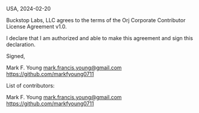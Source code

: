 USA, 2024-02-20

Buckstop Labs, LLC agrees to the terms of the Orj Corporate Contributor License
Agreement v1.0.

I declare that I am authorized and able to make this agreement and sign this
declaration.

Signed,

Mark F. Young mark.francis.young@gmail.com https://github.com/markfyoung0711

List of contributors:

Mark F. Young mark.francis.young@gmail.com https://github.com/markfyoung0711
